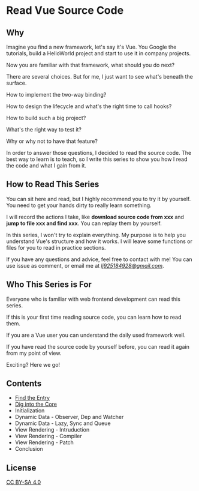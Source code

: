 # Read Vue Source Code

## Why

Imagine you find a new framework, let's say it's Vue. You Google the tutorials, build a HelloWorld project and start to use it in company projects.

Now you are familiar with that framework, what should you do next?

There are several choices. But for me, I just want to see what's beneath the surface.

How to implement the two-way binding?

How to design the lifecycle and what's the right time to call hooks?

How to build such a big project?

What's the right way to test it?

Why or why not to have that feature?

In order to answer those questions, I decided to read the source code. The best way to learn is to teach, so I write this series to show you how I read the code and what I gain from it.

## How to Read This Series

You can sit here and read, but I highly recommend you to try it by yourself. You need to get your hands dirty to really learn something.

I will record the actions I take, like **download source code from xxx** and **jump to file xxx and find xxx**. You can replay them by yourself.

In this series, I won't try to explain everything. My purpose is to help you understand Vue's structure and how it works. I will leave some functions or files for you to read in practice sections.

If you have any questions and advice, feel free to contact with me! You can use issue as comment, or email me at *lj925184928@gmail.com*.

## Who This Series is For

Everyone who is familiar with web frontend development can read this series. 

If this is your first time reading source code, you can learn how to read them. 

If you are a Vue user you can understand the daily used framework well. 

If you have read the source code by yourself before, you can read it again from my point of view.

Exciting? Here we go!

## Contents

- [Find the Entry](https://github.com/numbbbbb/read-vue-source-code/blob/master/01-find-the-entry.md)
- [Dig into the Core](https://github.com/numbbbbb/read-vue-source-code/blob/master/02-dig-into-the-core.md)
- Initialization
- Dynamic Data - Observer, Dep and Watcher
- Dynamic Data - Lazy, Sync and Queue
- View Rendering - Intruduction
- View Rendering - Compiler
- View Rendering - Patch
- Conclusion

## License

[CC BY-SA 4.0](https://creativecommons.org/licenses/by-sa/4.0/)

